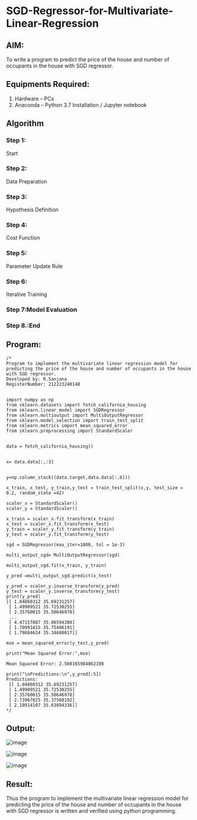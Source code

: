 # SGD-Regressor-for-Multivariate-Linear-Regression

## AIM:
To write a program to predict the price of the house and number of occupants in the house with SGD regressor.

## Equipments Required:
1. Hardware – PCs
2. Anaconda – Python 3.7 Installation / Jupyter notebook

## Algorithm
### Step 1: 
Start 
### Step 2:
Data Preparation 
### Step 3:
Hypothesis Definition 
### Step 4:
Cost Function 
### Step 5: 
Parameter Update Rule 
### Step 6: 
Iterative Training 
### Step 7:Model Evaluation 
### Step 8.:End



## Program:
```
/*
Program to implement the multivariate linear regression model for predicting the price of the house and number of occupants in the house with SGD regressor.
Developed by: R.Sanjana
RegisterNumber: 212223240148


import numpy as np
from sklearn.datasets import fetch_california_housing
from sklearn.linear_model import SGDRegressor
from sklearn.multioutput import MultiOutputRegressor
from sklearn.model_selection import train_test_split
from sklearn.metrics import mean_squared_error
from sklearn.preprocessing import StandardScaler


data = fetch_california_housing()


x= data.data[:,:3]


y=np.column_stack((data.target,data.data[:,6]))

x_train, x_test, y_train,y_test = train_test_split(x,y, test_size = 0.2, random_state =42)

scaler_x = StandardScaler()
scaler_y = StandardScaler()

x_train = scaler_x.fit_transform(x_train)
x_test = scaler_x.fit_transform(x_test)
y_train = scaler_y.fit_transform(y_train)
y_test = scaler_y.fit_transform(y_test)

sgd = SGDRegressor(max_iter=1000, tol = 1e-3)

multi_output_sgd= MultiOutputRegressor(sgd)

multi_output_sgd.fit(x_train, y_train)

y_pred =multi_output_sgd.predict(x_test)

y_pred = scaler_y.inverse_transform(y_pred)
y_test = scaler_y.inverse_transform(y_test)
print(y_pred)
[[ 1.04860312 35.69231257]
 [ 1.49909521 35.72530255]
 [ 2.35760015 35.50646978]
 ...
 [ 4.47157887 35.06594388]
 [ 1.70991815 35.75406191]
 [ 1.79884624 35.34680017]]

mse = mean_squared_error(y_test,y_pred)

print("Mean Squared Error:",mse)

Mean Squared Error: 2.560165984862198

print("\nPredictions:\n",y_pred[:5])
Predictions:
 [[ 1.04860312 35.69231257]
 [ 1.49909521 35.72530255]
 [ 2.35760015 35.50646978]
 [ 2.73967825 35.37568192]
 [ 2.10914107 35.63894336]]
*/
```

## Output:

![image](https://github.com/user-attachments/assets/b77ffb35-a3f7-49e6-a984-d2c84432cc04)

![image](https://github.com/user-attachments/assets/ec45c748-c810-43c5-a338-409e7f95add9)

![image](https://github.com/user-attachments/assets/3e47f3aa-9b55-4218-9807-56007c5b445e)



## Result:
Thus the program to implement the multivariate linear regression model for predicting the price of the house and number of occupants in the house with SGD regressor is written and verified using python programming.
